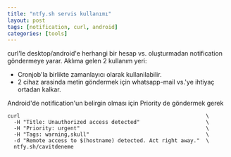 ```yaml
---
title: "ntfy.sh servis kullanımı"
layout: post
tags: [notification, curl, android]
categories: [tools]
---
```


curl'le desktop/android'e herhangi bir hesap vs. oluşturmadan notification
göndermeye yarar. Aklıma gelen 2 kullanım yeri:

* Cronjob'la birlikte zamanlayıcı olarak kullanilabilir.
* 2 cihaz arasinda metin göndermek için whatsapp-mail vs.'ye ihtiyaç ortadan kalkar.

Android'de notification'un belirgin olması için Priority de göndermek gerek

```shell
curl                                                           \
  -H "Title: Unauthorized access detected"                     \
  -H "Priority: urgent"                                        \
  -H "Tags: warning,skull"                                     \
  -d "Remote access to $(hostname) detected. Act right away."  \
  ntfy.sh/cavitdeneme
```
